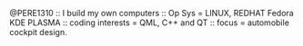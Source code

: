 @PERE1310
::   I build my own computers 
::   Op Sys = LINUX, REDHAT Fedora KDE PLASMA
::  coding interests = QML, C++ and QT
::   focus = automobile cockpit design.
